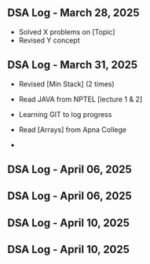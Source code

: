 ## DSA Log - March 28, 2025
- Solved X problems on [Topic]
- Revised Y concept

## DSA Log - March 31, 2025
- Revised [Min Stack] (2 times)
- Read JAVA from NPTEL [lecture 1 & 2]
- Learning GIT to log progress
- Read [Arrays] from Apna College



- 
## DSA Log - April 06, 2025

## DSA Log - April 06, 2025

## DSA Log - April 10, 2025

## DSA Log - April 10, 2025


